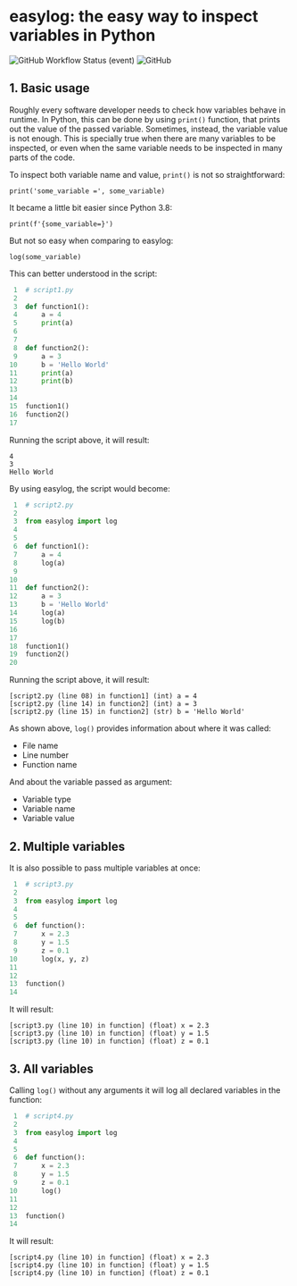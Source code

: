# **easylog**: the easy way to inspect variables in Python

![GitHub Workflow Status (event)](https://img.shields.io/github/workflow/status/dilsonlira/easylog/Python%20package)
![GitHub](https://img.shields.io/github/license/dilsonlira/easylog)

## 1. Basic usage

Roughly every software developer needs to check how variables behave in runtime. In Python, this can be done by using `print()` function, that prints out the value of the passed variable. Sometimes, instead, the variable value is not enough. This is specially true when there are many variables to be inspected, or even when the same variable needs to be inspected in many parts of the code. 

To inspect both variable name and value, `print()` is not so straightforward:

    print('some_variable =', some_variable)

It became a little bit easier since Python 3.8:

    print(f'{some_variable=}')

But not so easy when comparing to easylog:

    log(some_variable)

This can better understood in the script:

```python
 1  # script1.py
 2  
 3  def function1():
 4      a = 4
 5      print(a)
 6
 7
 8  def function2():
 9      a = 3
10      b = 'Hello World'
11      print(a)
12      print(b)
13
14
15  function1()
16  function2()
17
```
Running the script above, it will result:
```
4
3
Hello World
```
By using easylog, the script would become:

```python
 1  # script2.py
 2  
 3  from easylog import log
 4  
 5
 6  def function1():
 7      a = 4
 8      log(a)
 9 
10  
11  def function2():
12      a = 3
13      b = 'Hello World'
14      log(a)
15      log(b)
16
17
18  function1()
19  function2()
20
```

Running the script above, it will result:

```
[script2.py (line 08) in function1] (int) a = 4
[script2.py (line 14) in function2] (int) a = 3
[script2.py (line 15) in function2] (str) b = 'Hello World'
```

As shown above, `log()` provides information about where it was called:
- File name
- Line number
- Function name

And about the variable passed as argument:
- Variable type
- Variable name
- Variable value
 

## 2. Multiple variables

It is also possible to pass multiple variables at once:

```python
 1  # script3.py
 2  
 3  from easylog import log
 4 
 5 
 6  def function():
 7      x = 2.3
 8      y = 1.5
 9      z = 0.1
10      log(x, y, z)
11
12 
13  function()
14
```

It will result:

```
[script3.py (line 10) in function] (float) x = 2.3
[script3.py (line 10) in function] (float) y = 1.5
[script3.py (line 10) in function] (float) z = 0.1
```

## 3. All variables

Calling `log()` without any arguments it will log all declared variables in the function:

```python
 1  # script4.py
 2  
 3  from easylog import log
 4 
 5 
 6  def function():
 7      x = 2.3
 8      y = 1.5
 9      z = 0.1
10      log()
11
12 
13  function()
14
```

It will result:

```
[script4.py (line 10) in function] (float) x = 2.3
[script4.py (line 10) in function] (float) y = 1.5
[script4.py (line 10) in function] (float) z = 0.1
```

<!-- This also can be useful not only to inspect a specific variable, but to check if a piece of code was executed.

```python
if condition:
    log('condition is met')
```

## 4. String as argument
Sometimes we use `print()` not to check a specific variable, but just to check if a piece of code was executed.

# Installation

To install the latest release, type:

```pip install easylog``` -->

